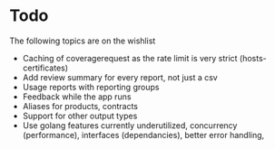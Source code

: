 # Todo

The following topics are on the wishlist
- Caching of coveragerequest as the rate limit is very strict (hosts-certificates)
- Add review summary for every report, not just a csv
- Usage reports with reporting groups
- Feedback while the app runs
- Aliases for products, contracts 
- Support for other output types
- Use golang features currently underutilized, concurrency (performance), interfaces (dependancies), better error handling,  